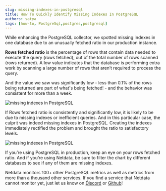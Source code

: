 ```yaml
---
slug: missing-indexes-in-postgresql
title: How To Quickly Identify Missing Indexes In PostgreSQL
authors: satya
tags: [how-to, PostgreSql,postgres,postgresql]
---
```


While enhancing the PostgreSQL collector, we spotted missing indexes in one database due to an unusually fetched ratio in our production instance.
<!--truncate-->
<b>Rows fetched ratio</b> is the percentage of rows that contain data needed to execute the query (rows fetched), out of the total number of rows scanned (rows returned). A low value indicates that the database is performing extra work by scanning a large number of rows that aren’t required to process the query.

And the value we saw was significantly low - less than 0.1% of the rows being returned are part of what's being fetched! - and the behavior was consistent for more than a week.

![missing indexes in PostgreSQL](/img/wp-archive/uploads/2022/10/Screen-Shot-2022-10-05-at-17.01.51-600x228.png)

If Rows fetched ratio is consistently and significantly low, it is likely to be due to missing indexes or inefficient queries. And in this particular case, the culprit was indeed missing indexes in PostgreSQL. Creating the indexes immediately rectified the problem and brought the ratio to satisfactory levels.

![missing indexes in PostgreSQL](/img/wp-archive/uploads/2022/10/Screen-Shot-2022-10-05-at-17.03.27-600x225.png)

If you’re using PostgreSQL in production, keep an eye on your rows fetched ratio. And if you’re using Netdata, be sure to filter the chart by different databases to see if any of them are missing indexes.

Netdata monitors 100+ other PostgreSQL metrics as well as metrics from more than a thousand other services. If you find a service that Netdata cannot monitor yet, just let us know on <a href="https://discord.com/invite/mPZ6WZKKG2">Discord</a> or <a href="https://github.com/netdata/netdata/">Github</a>!